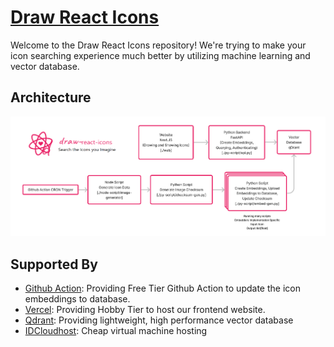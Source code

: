# [Draw React Icons](https://draw-react-icons.kaenova.my.id)

Welcome to the Draw React Icons repository! We're trying to make your icon searching experience much better by utilizing machine learning and vector database. 

## Architecture

![System Flow](docs/flow.png)

## Supported By

- [Github Action](https://github.com/features/actions): Providing Free Tier Github Action to update the icon embeddings to database.
- [Vercel](https://vercel.com/): Providing Hobby Tier to host our frontend website.
- [Qdrant](https://qdrant.tech/): Providing lightweight, high performance vector database
- [IDCloudhost](https://idcloudhost.com/en/): Cheap virtual machine hosting
